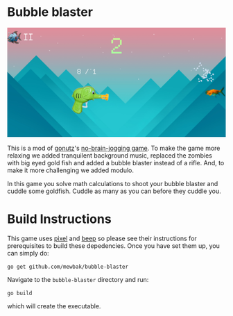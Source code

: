 Bubble blaster
==============

![Screenshot](https://raw.githubusercontent.com/mewbak/bubble-blaster/master/screenshots/screenshot.png)

This is a mod of [gonutz](https://github.com/gonutz)'s [no-brain-jogging game](https://github.com/gonutz/no-brain-jogging). To make the game more relaxing we added tranquilent background music, replaced the zombies with big eyed gold fish and added a bubble blaster instead of a rifle. And, to make it more challenging we added modulo.

In this game you solve math calculations to shoot your bubble blaster and cuddle some goldfish. Cuddle as many as you can before they cuddle you.

Build Instructions
==================

This game uses [pixel](https://github.com/faiface/pixel) and [beep](https://github.com/faiface/beep) so please see their instructions for prerequisites to build these depedencies. Once you have set them up, you can simply do:

    go get github.com/mewbak/bubble-blaster

Navigate to the `bubble-blaster` directory and run:

    go build

which will create the executable.
